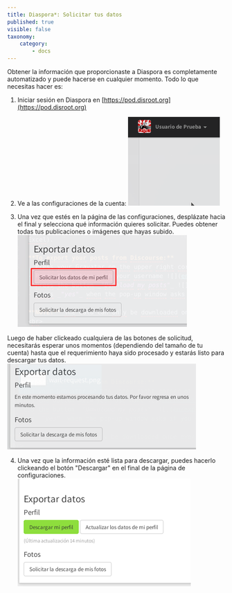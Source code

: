 ```yaml
---
title: Diaspora*: Solicitar tus datos
published: true
visible: false
taxonomy:
    category:
        - docs
---
```


Obtener la información que proporcionaste a Diaspora es completamente automatizado y puede hacerse en cualquier momento. Todo lo que necesitas hacer es:

1. Iniciar sesión en Diaspora en [https://pod.disroot.org](https://pod.disroot.org)

2. Ve a las configuraciones de la cuenta:
![](es/settings.gif)

3. Una vez que estés en la página de las configuraciones, desplázate hacia el final y selecciona qué información quieres solicitar. Puedes obtener todas tus publicaciones o imágenes que hayas subido.
![](es/request.png)

Luego de haber clickeado cualquiera de las botones de solicitud, necesitarás esperar unos momentos (dependiendo del tamaño de tu cuenta) hasta que el requerimiento haya sido procesado y estarás listo para descargar tus datos.
![](es/wait-request.png)

4. Una vez que la información esté lista para descargar, puedes hacerlo clickeando el botón "Descargar" en el final de la página de configuraciones.
![](es/data-download.png)
